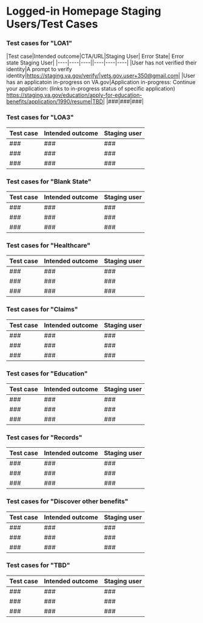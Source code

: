 # Logged-in Homepage Staging Users/Test Cases 

### Test cases for "LOA1"

|Test case|Intended outcome|CTA/URL|Staging User| Error State| Error state Staging User|
|----|----|----||----|----|----|
|User has not verified their identity|A prompt to verify identity|https://staging.va.gov/verify/|vets.gov.user+350@gmail.com|
|User has an applicatoin in-progress on VA.gov|Application in-progress: Continue your application: (links to in-progress status of specific application) https://staging.va.gov/education/apply-for-education-benefits/application/1990/resume|TBD|
|###|###|###|

 ### Test cases for "LOA3"

|Test case|Intended outcome|Staging user|
|----|----|----|
|###|###|###|
|###|###|###|
|###|###|###|
 
### Test cases for "Blank State"

|Test case|Intended outcome|Staging user|
|----|----|----|
|###|###|###|
|###|###|###|
|###|###|###|
 
### Test cases for "Healthcare"

|Test case|Intended outcome|Staging user|
|----|----|----|
|###|###|###|
|###|###|###|
|###|###|###|



### Test cases for "Claims"

|Test case|Intended outcome|Staging user|
|----|----|----|
|###|###|###|
|###|###|###|
|###|###|###|


### Test cases for "Education"

|Test case|Intended outcome|Staging user|
|----|----|----|
|###|###|###|
|###|###|###|
|###|###|###|

### Test cases for "Records"

|Test case|Intended outcome|Staging user|
|----|----|----|
|###|###|###|
|###|###|###|
|###|###|###|

### Test cases for "Discover other benefits"

|Test case|Intended outcome|Staging user|
|----|----|----|
|###|###|###|
|###|###|###|
|###|###|###|

### Test cases for "TBD"

|Test case|Intended outcome|Staging user|
|----|----|----|
|###|###|###|
|###|###|###|
|###|###|###|

